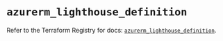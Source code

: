 # `azurerm_lighthouse_definition`

Refer to the Terraform Registry for docs: [`azurerm_lighthouse_definition`](https://registry.terraform.io/providers/hashicorp/azurerm/3.103.0/docs/resources/lighthouse_definition).
